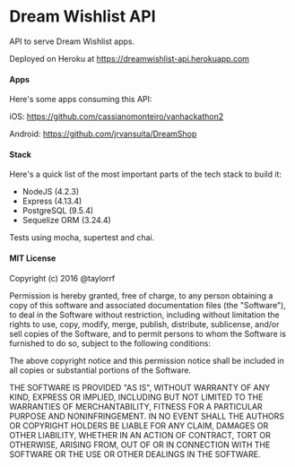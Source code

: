 # Dream Wishlist API
API to serve Dream Wishlist apps.

Deployed on Heroku at https://dreamwishlist-api.herokuapp.com

#### Apps
Here's some apps consuming this API:

iOS: https://github.com/cassianomonteiro/vanhackathon2

Android: https://github.com/jrvansuita/DreamShop


#### Stack
Here's a quick list of the most important parts of the tech stack to build it:
- NodeJS (4.2.3)
- Express (4.13.4)
- PostgreSQL (9.5.4)
- Sequelize ORM (3.24.4)

Tests using mocha, supertest and chai.

#### MIT License

Copyright (c) 2016 @taylorrf

Permission is hereby granted, free of charge, to any person obtaining a copy
of this software and associated documentation files (the "Software"), to deal
in the Software without restriction, including without limitation the rights
to use, copy, modify, merge, publish, distribute, sublicense, and/or sell
copies of the Software, and to permit persons to whom the Software is
furnished to do so, subject to the following conditions:

The above copyright notice and this permission notice shall be included in all
copies or substantial portions of the Software.

THE SOFTWARE IS PROVIDED "AS IS", WITHOUT WARRANTY OF ANY KIND, EXPRESS OR
IMPLIED, INCLUDING BUT NOT LIMITED TO THE WARRANTIES OF MERCHANTABILITY,
FITNESS FOR A PARTICULAR PURPOSE AND NONINFRINGEMENT. IN NO EVENT SHALL THE
AUTHORS OR COPYRIGHT HOLDERS BE LIABLE FOR ANY CLAIM, DAMAGES OR OTHER
LIABILITY, WHETHER IN AN ACTION OF CONTRACT, TORT OR OTHERWISE, ARISING FROM,
OUT OF OR IN CONNECTION WITH THE SOFTWARE OR THE USE OR OTHER DEALINGS IN THE
SOFTWARE.
